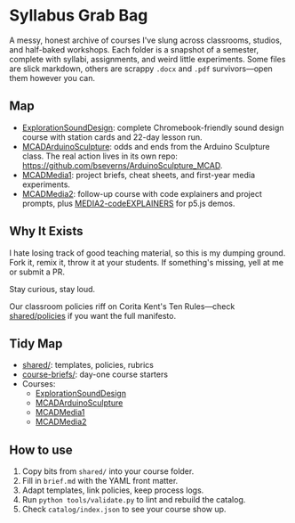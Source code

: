 # Syllabus Grab Bag

A messy, honest archive of courses I've slung across classrooms, studios, and half-baked workshops. Each folder is a snapshot of a semester, complete with syllabi, assignments, and weird little experiments. Some files are slick markdown, others are scrappy `.docx` and `.pdf` survivors—open them however you can.

## Map
- [ExplorationSoundDesign](./ExplorationSoundDesign): complete Chromebook-friendly sound design course with station cards and 22-day lesson run.
- [MCADArduinoSculpture](./MCADArduinoSculpture): odds and ends from the Arduino Sculpture class. The real action lives in its own repo: <https://github.com/bseverns/ArduinoSculpture_MCAD>.
- [MCADMedia1](./MCADMedia1): project briefs, cheat sheets, and first-year media experiments.
- [MCADMedia2](./MCADMedia2): follow-up course with code explainers and project prompts, plus [MEDIA2-codeEXPLAINERS](./MCADMedia2/MEDIA2-codeEXPLAINERS) for p5.js demos.

## Why It Exists
I hate losing track of good teaching material, so this is my dumping ground. Fork it, remix it, throw it at your students. If something's missing, yell at me or submit a PR.

Stay curious, stay loud.

Our classroom policies riff on Corita Kent's Ten Rules—check [shared/policies](./shared/policies) if you want the full manifesto.

## Tidy Map
- [shared/](./shared): templates, policies, rubrics
- [course-briefs/](./course-briefs): day-one course starters
- Courses:
  - [ExplorationSoundDesign](./ExplorationSoundDesign)
  - [MCADArduinoSculpture](./MCADArduinoSculpture)
  - [MCADMedia1](./MCADMedia1)
  - [MCADMedia2](./MCADMedia2)

## How to use
1. Copy bits from `shared/` into your course folder.
2. Fill in `brief.md` with the YAML front matter.
3. Adapt templates, link policies, keep process logs.
4. Run `python tools/validate.py` to lint and rebuild the catalog.
5. Check `catalog/index.json` to see your course show up.

